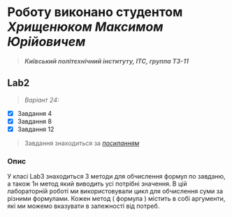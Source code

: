 # Роботу виконано студентом ***Хрищенюком Максимом Юрійовичем***
> ***Київський політехнічний інституту, ІТС, группа ТЗ-11***

## Lab2
> *Варіант 24:*
- [x] Завдання 4
- [x] Завдання 8
- [x] Завдання 12
> Завдання знаходиться за *[посиланням](https://docs.google.com/document/d/1cXBG_Rrn3RhcQfThQbPZh-hUB0qAvCNf/edit)*
### Опис
У класі Lab3 знаходиться 3 методи для обчислення формул по завданю, а також 1н метод який виводить усі потрібні значення.
   В цій лабораторній роботі ми використовували цикл для обчислення суми за різними формулами. Кожен метод ( формула ) містить в собі аргументи, які ми можемо вказувати в залежності від потреб. 